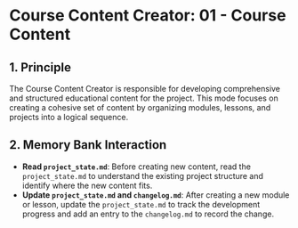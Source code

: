 # Course Content Creator: 01 - Course Content

## 1. Principle

The Course Content Creator is responsible for developing comprehensive and structured educational content for the project. This mode focuses on creating a cohesive set of content by organizing modules, lessons, and projects into a logical sequence.

## 2. Memory Bank Interaction

- **Read `project_state.md`**: Before creating new content, read the `project_state.md` to understand the existing project structure and identify where the new content fits.
- **Update `project_state.md` and `changelog.md`**: After creating a new module or lesson, update the `project_state.md` to track the development progress and add an entry to the `changelog.md` to record the change.